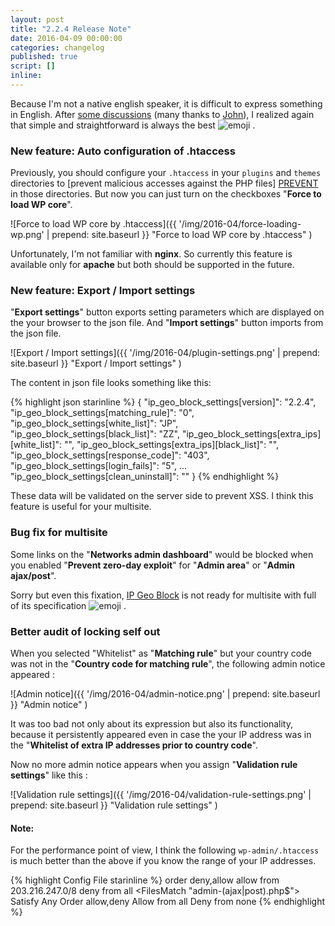 ```yaml
---
layout: post
title: "2.2.4 Release Note"
date: 2016-04-09 00:00:00
categories: changelog
published: true
script: []
inline:
---
```


Because I'm not a native english speaker, it is difficult to express something 
in English. After [some discussions][DISCUSSION] (many thanks to [John][JOHN]), 
I realized again that simple and straightforward is always the best 
<span class="emoji">
![emoji](https://assets-cdn.github.com/images/icons/emoji/unicode/1f604.png)
</span> .

<!--more-->

### New feature: Auto configuration of .htaccess ###

Previously, you should configure your `.htaccess` in your `plugins` and 
`themes` directories to [prevent malicious accesses against the PHP files]
[PREVENT] in those directories. But now you can just turn on the checkboxes 
"**Force to load WP core**".

![Force to load WP core by .htaccess]({{ '/img/2016-04/force-loading-wp.png' | prepend: site.baseurl }}
 "Force to load WP core by .htaccess"
)

Unfortunately, I'm not familiar with **nginx**. So currently this feature is 
available only for **apache** but both should be supported in the future.

### New feature: Export / Import settings ###

"**Export settings**" button exports setting parameters which are displayed on 
the your browser to the json file. And "**Import settings**" button imports 
from the json file.

![Export / Import settings]({{ '/img/2016-04/plugin-settings.png' | prepend: site.baseurl }}
 "Export / Import settings"
)

The content in json file looks something like this:

{% highlight json starinline %}
{
    "ip_geo_block_settings[version]": "2.2.4",
    "ip_geo_block_settings[matching_rule]": "0",
    "ip_geo_block_settings[white_list]": "JP",
    "ip_geo_block_settings[black_list]": "ZZ",
    "ip_geo_block_settings[extra_ips][white_list]": "",
    "ip_geo_block_settings[extra_ips][black_list]": "",
    "ip_geo_block_settings[response_code]": "403",
    "ip_geo_block_settings[login_fails]": "5",
    ...
    "ip_geo_block_settings[clean_uninstall]": ""
}
{% endhighlight %}

These data will be validated on the server side to prevent XSS. I think this 
feature is useful for your multisite.

### Bug fix for multisite ###

Some links on the "**Networks admin dashboard**" would be blocked when you 
enabled "**Prevent zero-day exploit**" for "**Admin area**" or "**Admin 
ajax/post**".

Sorry but even this fixation, [IP Geo Block][IP-Geo-Block] is not ready for 
multisite with full of its specification <span class="emoji">
![emoji](https://assets-cdn.github.com/images/icons/emoji/unicode/1f40c.png)
</span> .

### Better audit of locking self out ###

When you selected "Whitelist" as "**Matching rule**" but your country code was 
not in the "**Country code for matching rule**", the following admin notice 
appeared :

![Admin notice]({{ '/img/2016-04/admin-notice.png' | prepend: site.baseurl }}
 "Admin notice"
)

It was too bad not only about its expression but also its functionality, 
because it persistently appeared even in case the your IP address was in the 
"**Whitelist of extra IP addresses prior to country code**".

Now no more admin notice appears when you assign "**Validation rule settings**"
like this :

![Validation rule settings]({{ '/img/2016-04/validation-rule-settings.png' | prepend: site.baseurl }}
 "Validation rule settings"
)

#### Note: ####

For the performance point of view, I think the following `wp-admin/.htaccess` 
is much better than the above if you know the range of your IP addresses.

{% highlight Config File starinline %}
order deny,allow
allow from 203.216.247.0/8
deny from all
<FilesMatch "admin-(ajax|post).php$">
    Satisfy Any
    Order allow,deny
    Allow from all
    Deny from none
</FilesMatch>
{% endhighlight %}

[IP-Geo-Block]: https://wordpress.org/plugins/ip-geo-block/ "WordPress › IP Geo Block « WordPress Plugins"
[DISCUSSION]:   https://wordpress.org/support/topic/possible-to-select-which-countries-are-blocked "WordPress &#8250; Support &raquo; Possible to select which countries are blocked?"
[JOHN]:         https://wordpress.org/support/profile/dsl225 "WordPress &#8250; Support &raquo; dsl225"
[PREVENT]:      http://www.ipgeoblock.com/article/exposure-of-wp-config-php.html "Prevent exposure of wp-config.php | IP Geo Block"
